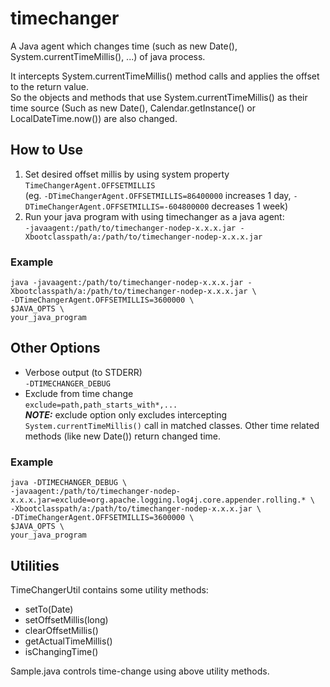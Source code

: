 # timechanger
A Java agent which changes time (such as new Date(), System.currentTimeMillis(), ...) of java process. 

It intercepts System.currentTimeMillis() method calls and applies the offset to the return value.  
So the objects and methods that use System.currentTimeMillis() as their time source (Such as new Date(), Calendar.getInstance() or LocalDateTime.now()) are also changed.

## How to Use
1. Set desired offset millis by using system property `TimeChangerAgent.OFFSETMILLIS`  
(eg. `-DTimeChangerAgent.OFFSETMILLIS=86400000` increases 1 day, `-DTimeChangerAgent.OFFSETMILLIS=-604800000` decreases 1 week)
1. Run your java program with using timechanger as a java agent:  
`-javaagent:/path/to/timechanger-nodep-x.x.x.jar -Xbootclasspath/a:/path/to/timechanger-nodep-x.x.x.jar`

### Example
```
java -javaagent:/path/to/timechanger-nodep-x.x.x.jar -Xbootclasspath/a:/path/to/timechanger-nodep-x.x.x.jar \
-DTimeChangerAgent.OFFSETMILLIS=3600000 \
$JAVA_OPTS \
your_java_program
```

## Other Options
- Verbose output (to STDERR)  
`-DTIMECHANGER_DEBUG`
- Exclude from time change  
`exclude=path,path_starts_with*,...`  
***NOTE:*** exclude option only excludes intercepting `System.currentTimeMillis()` call in matched classes. Other time related methods (like new Date()) return changed time.

### Example
```
java -DTIMECHANGER_DEBUG \
-javaagent:/path/to/timechanger-nodep-x.x.x.jar=exclude=org.apache.logging.log4j.core.appender.rolling.* \
-Xbootclasspath/a:/path/to/timechanger-nodep-x.x.x.jar \
-DTimeChangerAgent.OFFSETMILLIS=3600000 \
$JAVA_OPTS \
your_java_program
```

## Utilities
TimeChangerUtil contains some utility methods:
- setTo(Date)
- setOffsetMillis(long)
- clearOffsetMillis()
- getActualTimeMillis()
- isChangingTime()

Sample.java controls time-change using above utility methods.

